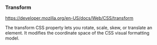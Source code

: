 ### Transform  

https://developer.mozilla.org/en-US/docs/Web/CSS/transform

The transform CSS property lets you rotate, scale, skew, or translate an element. It modifies the coordinate space of the CSS visual formatting model.
